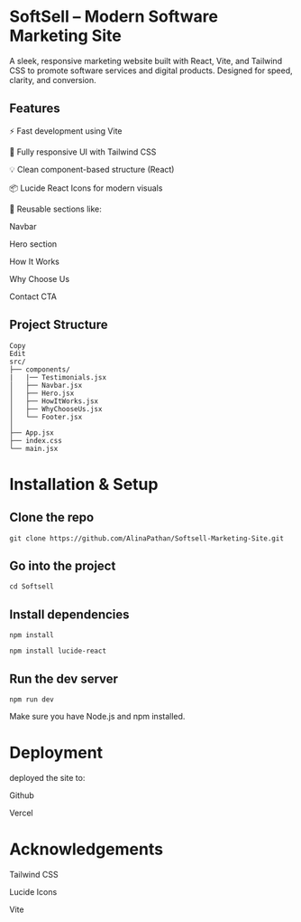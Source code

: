 # SoftSell – Modern Software Marketing Site

A sleek, responsive marketing website built with React, Vite, and Tailwind CSS to promote software services and digital products. Designed for speed, clarity, and conversion.

## Features

⚡️ Fast development using Vite

🎨 Fully responsive UI with Tailwind CSS

💡 Clean component-based structure (React)

📦 Lucide React Icons for modern visuals

🧩 Reusable sections like:

Navbar

Hero section

How It Works

Why Choose Us

Contact CTA



## Project Structure
```
Copy
Edit
src/
├── components/
|   |── Testimonials.jsx
│   ├── Navbar.jsx
│   ├── Hero.jsx
│   ├── HowItWorks.jsx
│   ├── WhyChooseUs.jsx
│   └── Footer.jsx
│  
├── App.jsx
├── index.css
└── main.jsx

```
# Installation & Setup

## Clone the repo
```
git clone https://github.com/AlinaPathan/Softsell-Marketing-Site.git
```
## Go into the project
```
cd Softsell
```
## Install dependencies
```
npm install

npm install lucide-react
```

## Run the dev server
```
npm run dev

```
Make sure you have Node.js and npm installed.


# Deployment

deployed the site to:

Github 

Vercel



# Acknowledgements

Tailwind CSS

Lucide Icons

Vite
